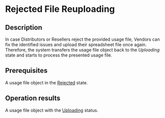 # Rejected File Reuploading
## Description
In case Distributors or Resellers reject the provided usage file, Vendors can fix the identified issues and upload their spreadsheet file once again. Therefore, the system transfers the usage file object back to the *Uploading* state and starts to process the presented usage file.
## Prerequisites
A usage file object in the [Rejected](s-g-rejected.html) state.
## Operation results
A usage file object with the [Uploading](s-b-uploading.html) status.
